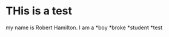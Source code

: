 THis is a test
=======================

my name is Robert Hamilton. I am a 
*boy
*broke
*student
*test